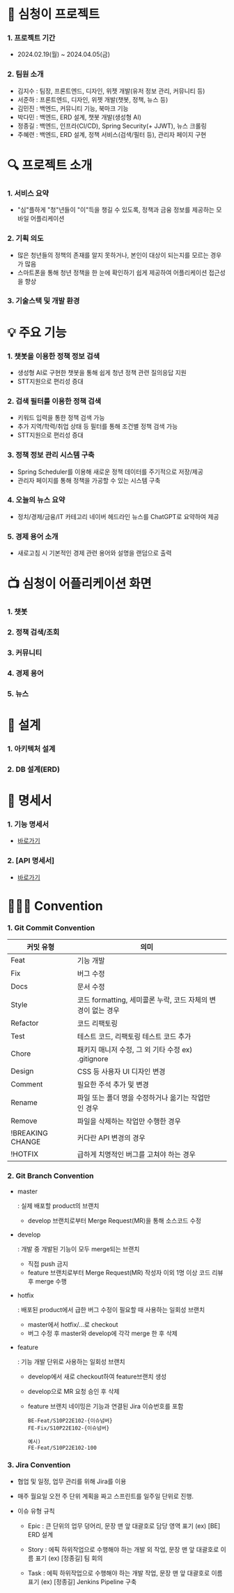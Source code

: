 # 🚀 심청이 프로젝트
### 1. 프로젝트 기간
- 2024.02.19(월) ~ 2024.04.05(금)
### 2. 팀원 소개
- 김지수 : 팀장, 프론트엔드, 디자인, 위젯 개발(유저 정보 관리, 커뮤니티 등)
- 서준하 : 프론트엔드, 디자인,  위젯 개발(챗봇, 정책, 뉴스 등)
- 김민진 : 백엔드, 커뮤니티 기능, 북마크 기능
- 박다민 : 백엔드, ERD 설계, 챗봇 개발(생성형 AI) 
- 정종길 : 백엔드, 인프라(CI/CD), Spring Security(+ JJWT), 뉴스 크롤링
- 주혜련 : 백엔드, ERD 설계, 정책 서비스(검색/필터 등), 관리자 페이지 구현

# 🔍 프로젝트 소개
### 1. 서비스 요약

- "심"플하게 "청"년들이 "이"득을 챙길 수 있도록, 정책과 금융 정보를 제공하는 모바일 어플리케이션 
### 2. 기획 의도
- 많은 청년들의 정책의 존재를 알지 못하거나, 본인이 대상이 되는지를 모르는 경우가 많음
- 스마트폰을 통해 청년 정책을 한 눈에 확인하기 쉽게 제공하여 어플리케이션 접근성을 향상
### 3. 기술스택 및 개발 환경

# **💡 주요 기능**
### 1. 챗봇을 이용한 정책 정보 검색
- 생성형 AI로 구현한 챗봇을 통해 쉽게 청년 정책 관련 질의응답 지원
- STT지원으로 편리성 증대
### 2. 검색 필터를 이용한 정책 검색
- 키워드 입력을 통한 정책 검색 가능
- 추가 지역/학력/취업 상태 등 필터를 통해 조건별 정책 검색 가능
- STT지원으로 편리성 증대
### 3. 정책 정보 관리 시스템 구축
- Spring Scheduler를 이용해 새로운 정책 데이터를 주기적으로 저장/제공
- 관리자 페이지를 통해 정책을 가공할 수 있는 시스템 구축
### 4. 오늘의 뉴스 요약
- 정치/경제/금융/IT 카테고리 네이버 헤드라인 뉴스를 ChatGPT로 요약하여 제공
### 5. 경제 용어 소개
- 새로고침 시 기본적인 경제 관련 용어와 설명을 랜덤으로 출력

# 📺 심청이 어플리케이션 화면
### 1. 챗봇
### 2. 정책 검색/조회
### 3. 커뮤니티
### 4. 경제 용어
### 5. 뉴스

# 🔧 설계
### 1. 아키텍처 설계
### 2. DB 설계(ERD)

# 📃 명세서
### 1. 기능 명세서
- [바로가기](https://funky-fennel-a33.notion.site/64ecb04a25b8457b813714e9d175e8ed?v=4a1ab317009f40b792bee294961dbfb4&pvs=4)
### 2. [API 명세서]
- [바로가기](https://funky-fennel-a33.notion.site/API-6fd3f726edd648a8a34c07e0493ca3cb?pvs=4)

# 👨‍👩‍👧 Convention
### 1. Git Commit Convention

| 커밋 유형        | 의미                                                         |      |
| ---------------- | ------------------------------------------------------------ | ---- |
| Feat             | 기능 개발                                                    |      |
| Fix              | 버그 수정                                                    |      |
| Docs             | 문서 수정                                                    |      |
| Style            | 코드 formatting, 세미콜론 누락, 코드 자체의 변경이 없는 경우 |      |
| Refactor         | 코드 리팩토링                                                |      |
| Test             | 테스트 코드, 리팩토링 테스트 코드 추가                       |      |
| Chore            | 패키지 매니저 수정, 그 외 기타 수정 ex) .gitignore           |      |
| Design           | CSS 등 사용자 UI 디자인 변경                                 |      |
| Comment          | 필요한 주석 추가 및 변경                                     |      |
| Rename           | 파일 또는 폴더 명을 수정하거나 옮기는 작업만인 경우          |      |
| Remove           | 파일을 삭제하는 작업만 수행한 경우                           |      |
| !BREAKING CHANGE | 커다란 API 변경의 경우                                       |      |
| !HOTFIX          | 급하게 치명적인 버그를 고쳐야 하는 경우                      |      |
### 2. Git Branch Convention
- master

  : 실제 배포할 product의 브랜치

  - develop 브랜치로부터 Merge Request(MR)을 통해 소스코드 수정

- develop

  : 개발 중 개발된 기능이 모두 merge되는 브랜치

  - 직접 push 금지
  - feature 브랜치로부터 Merge Request(MR) 작성자 이외 1명 이상 코드 리뷰 후 merge 수행

- hotfix

  : 배포된 product에서 급한 버그 수정이 필요할 때 사용하는 일회성 브랜치

  - master에서 hotfix/…로 checkout
  - 버그 수정 후 master와 develop에 각각 merge 한 후 삭제

- feature

  : 기능 개발 단위로 사용하는 일회성 브랜치

  - develop에서 새로 checkout하여 feature브랜치 생성

  - develop으로 MR 요청 승인 후 삭제

  - feature 브랜치 네이밍은 기능과 연결된 Jira 이슈번호를 포함

    ```
    BE-Feat/S10P22E102-{이슈넘버}
    FE-Fix/S10P22E102-{이슈넘버}
    
    예시)
    FE-Feat/S10P22E102-100
    ```

### 3. Jira Convention

- 협업 및 일정, 업무 관리를 위해 Jira를 이용 

- 매주 월요일 오전 주 단위 계획을 짜고 스프린트를 일주일 단위로 진행.

- 이슈 유형 규칙

  - Epic : 큰 단위의 업무 덩어리, 문장 맨 앞 대괄호로 담당 영역 표기 (ex) [BE] ERD 설계

  - Story : 에픽 하위작업으로 수행해야 하는 개발 외 작업, 문장 맨 앞 대괄호로 이름 표기 (ex) [정종길] 팀 회의
  - Task : 에픽 하위작업으로 수행해야 하는 개발 작업, 문장 맨 앞 대괄호로 이름 표기  (ex) [정종길] Jenkins Pipeline 구축
